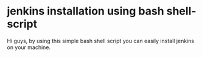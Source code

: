 # jenkins installation using bash shell-script

Hi guys, by using this simple bash shell script you can easily install jenkins on your machine.

